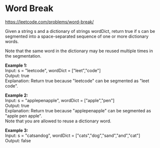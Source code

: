 # Word Break
https://leetcode.com/problems/word-break/

Given a string s and a dictionary of strings wordDict, return true if s can be segmented into a space-separated sequence of one or more dictionary words.

Note that the same word in the dictionary may be reused multiple times in the segmentation.

<b>Example 1:</b>\
Input: s = "leetcode", wordDict = ["leet","code"]\
Output: true\
Explanation: Return true because "leetcode" can be segmented as "leet code".

<b>Example 2:</b>\
Input: s = "applepenapple", wordDict = ["apple","pen"]\
Output: true\
Explanation: Return true because "applepenapple" can be segmented as "apple pen apple".\
Note that you are allowed to reuse a dictionary word.

<b>Example 3:</b>\
Input: s = "catsandog", wordDict = ["cats","dog","sand","and","cat"]\
Output: false